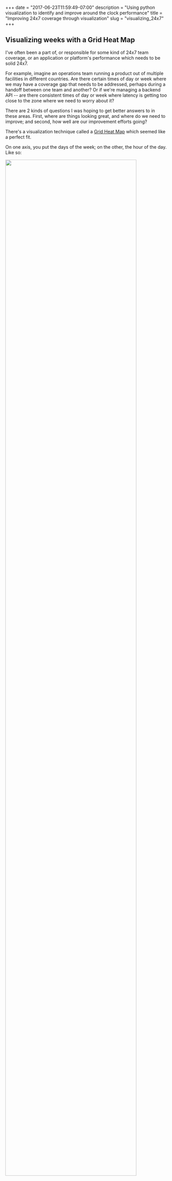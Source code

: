 +++
date = "2017-06-23T11:59:49-07:00"
description = "Using python visualization to identify and improve around the clock performance"
title = "Improving 24x7 coverage through visualization"
slug = "visualizing_24x7"
+++

## Visualizing weeks with a Grid Heat Map

I've often been a part of, or responsible for some kind of 24x7 team coverage, or an application or platform's performance which needs to be solid 24x7.

For example, imagine an operations team running a product out of multiple facilities in different countries. Are there certain times of day or week where we may have a coverage gap that needs to be addressed, perhaps during a handoff between one team and another?  Or if we're managing a backend API -- are there consistent times of day or week where latency is getting too close to the zone where we need to worry about it?

There are 2 kinds of questions I was hoping to get better answers to in these areas. First, where are things looking great, and where do we need to improve; and second, how well are our improvement efforts going?

There's a visualization technique called a [Grid Heat Map](https://www.3pillarglobal.com/insights/grid-heat-maps-data-visualization) which seemed like a perfect fit.

On one axis, you put the days of the week; on the other, the hour of the day. Like so:

<img src="/images/visualizing_24_7/overall.svg" width="90%"/>

Instead of borrowing some data from work, (and having a chat with legal to make sure that was ok), what you're looking at is how good I am at replying to *personal* email, based on the time of day a message comes in.

So if you email me at Wednesday at 9am, I'll probably get back to you within 2 hours. If you're sending at 10pm on a Sunday night, don't get your hopes up -- I'll probably talk to you in 18 hours.

I like how clearly the general trends pop out. Monday, I'm in it to win it, low latency all day. As the week goes on, I'm still focused during core business hours, but you can see how it starts to be more and more core-centric as Friday approaches. By Saturday, I'm done with computers. Sunday, I'll catch up on things before my kids are up, and a bit during the quiet time in the afternoon, but my responsiveness really drops off during Peak Brunch Hours. (Visual proof that I have really adopted Portland ideals.)

I don't send a massive amount of email, so the data is a little gappy; "20 hours" is the effective maximum, so 20s are similar to "not enough data."

The visualization actually does a pretty good job of solving the first goal -- if it was my job to be good at replying to email 24x7, it's pretty obvious where improvement needs to be focused.

This technique also works well for quantifying and analyzing change over time. For example:

Here is just the data for 2015:
<img src="/images/visualizing_24_7/2015.svg" width="90%"/>

And just the data for 2016:
<img src="/images/visualizing_24_7/2016.svg" width="90%"/>

And here's the differences between them:
<img src="/images/visualizing_24_7/difference.svg" width="90%"/>

Negative numbers represent an improvement in response time, positive represents getting worse.

Again, more data would really help with the consistency, but there are some notable trends, e.g. you can make a case that in 2016 I started my personal email day closer to 7am than 6am, as I did in 2015, and you can also see that around 9-11pm I was much more responsive in 2016. So, the data shows, my bedtime shifted. (Which in retrospect it has, as my kids have been sleeping better, and the older ones staying up later -- also, I switched from a gym-based to home-based fitness program, so I don't have to leave the house at 5am anymore.)

I can see this being potentially a very useful tool in general for organizational/operational troubleshooting, especially for systems where the resolution of the data is going to be a bit higher. Other fun possible use cases include:

* Service/backend latency
* Operational factors (ticket response times, delay to ack issues, alert frequency in general, etc)
* Capacity planning ("when do people use a thing, when should I pre-scale per day")
* Team activity (commits, reviews, deploys, slacks)
* Growth hacking use cases, like orders/signups/visits/social touches

## Making Grid Heat Maps with Python

Making these heat maps is actually quite straightforward, thanks to the hard work that's been done in the python data processing and visualization ecosystem. The general recipe I followed to make these charts was:

1. Start up the [Jupyter Notebook](http://jupyter.org/)
2. Process the data to fit in a [Pandas](http://pandas.pydata.org/) DataFrame
3. Aggregate the data by day of week vs hour of day
4. Visualize the data with [Seaborn](https://seaborn.pydata.org/)

### Jupyter Notebook

I'm a fan of the Jupyter Notebook, previously known as IPython Notebook. I even [gave a talk about it](https://www.youtube.com/watch?v=XkXXpaVpNSc) at OSCON a few years ago. Especially for this kind of workload, it excels, because you can iteratively hack through all 4 parts of that process before baking them into something persistent. These days I run it in docker, as it makes getting it running with all dependencies incredibly easy. Also, I can run the notebook on a beefy yet efficient Intel NUC in the garage, and work on it remotely from my laptop, phone or tablet.

The Jupyter project provides some excellent containers of various flavors with the [docker-stacks](https://github.com/jupyter/docker-stacks) project. For this, I'm using the Data Science notebook. This command will start the notebook running, working on the current directory (I use a dropbox folder for easy persistence and sharing), with the notebook running as my host user and group, so it can edit/write files as me, and no password, since I'm running it on a private network.

```
$ docker run -d -p 8801:8888 -v $(pwd):/home/jovyan/work --user root -e NB_UID=$(id -u) -e NB_GID=$(id -g) jupyter/datascience-notebook start-notebook.sh --NotebookApp.token=''
```

### Processing the data

I got the email data from the excellent [Google Takeout](https://takeout.google.com/settings/takeout/custom) service, which provided a 1.3GB mbox format of my `Sent` folder, perfect for this use case. Python includes a [mailbox library](https://docs.python.org/3/library/mailbox.html), so the file could be parsed without installing anything further.

Calculating the response time was actually fairly simple. All messages have a unique ID, and when you're replying to another message, an `In-Reply-To` header is included, which references the other ID.

The algorithm to extract the delay then becomes:

* Extract the `Message-Id` and timestamp for each email I *did not* send
* Find the difference between that time, and the time the original was sent, for every email I *did* send in reply to another message.

This takes a few minutes to run, and if it was going to need to run frequently there are more efficient ways to process it, but for a one off script it's fine. This is one of the nice things about the Jupyter notebook; expensive, exploratory things like this can be run once, and then the results tinkered with in memory.

```python
mbox = mailbox.mbox('Takeout/Mail/Sent.mbox')

# build a dict of (message ID) => Date message was sent.
replied_to = {x['Message-Id']: x['Date'] for x in mbox if 'serialized.net' not in x['From']}

responsetimes = []
for message in mbox:
    # ignore any messages that aren't from me, or aren't replies
    if 'serialized.net' not in message['From'] or \
        'In-Reply-To' not in message or \
        message['In-Reply-To'] not in replied_to:
        continue
    try:
        # Attempt to figure out both the relevant dates
        rcv_date = parse(replied_to[message['In-Reply-To']]) 
        sent_date = parse(message['Date'])
    except (ValueError, TypeError):
        # skip this email if there was a parse error
        continue
    try:
        # extract the time between sent messages
        gap = sent_date - rcv_date
        seconds = gap.seconds
    except TypeError:
        # If comparing a tz/non-tz data set, 
        # turn them both to epoch seconds and use the default TZ.
        seconds = int(sent_date.strftime("%s")) - int(rcv_date.strftime("%s"))
        
    # add to a list of tuples with the Year, Day of Week, Hour, and the seconds of delay per row
    responsetimes.append((rcv_date.year, calendar.day_abbr[rcv_date.weekday()], rcv_date.hour, gap.seconds))
    

# Turn those tuples into a Pandas dataframe.
# (Way more efficient than appending to a dataframe directly.)
df = pd.DataFrame(responsetimes, columns=('Year', 'Day', 'Hour', 'Seconds'))
```

### Aggregating and visualizing the data

First, 'seconds' is not a very friendly unit of time for humans to think about, so it makes sense to add an 'Hours' column to the data.

```python
df['Hours'] = df.Seconds.apply(lambda x: float(x) / 3600)
```

Next, here is a helper function to make the grouping of data by (Hour of Day) and (Day of week).
This allows easily creating the different views on the subsets of the data without (gasp) copy/paste.

```python
def aggregate_df(df):
    # Group by Day and Hour, then aggregate by the 80th percentile of response time.
    # Based on inspection, choose 20 as the "no data" value.
    # For production this could be extracted from summary data.
    weekly = df.groupby(['Day', 'Hour'])['Hours'].quantile(.8).unstack().fillna(20.0)
        
    # The order of the days seems random, even when experimenting with Category types.
    # This corrects it for the chart. Put the weekend at the bottom so it can be seen as a unit.
    order = {y: x for x, y in enumerate(["Mon", "Tue", "Wed", "Thu", "Fri", "Sat", "Sun"])}
    weekly = weekly.reindex_axis(sorted(weekly.index, key=lambda x: order[x]))
    return weekly
```

Once the data is properly structured, creating the above visualizations is actually incredibly simple, thanks to the hard work done by the Seaborn team.
The `plt.clf()` is needed to clear the figure between function calls, so one plot is not drawn on top of the one made previously.

Key options to the `sns.heatmap` call are to make the cells square, and to annotate them with the values -- but since they're floating point, cut off anything after the decimal for readability. And since every cell has the value printed on it, no need to have the color bar/legend.

```python
def plot_group(group, filename):
    plt.clf()
    heatmap = sns.heatmap(group, square=True, annot=True, fmt=".0f", cbar=False)
    heatmap.figure.savefig(filename, format="svg", bbox_inches="tight")
    return heatmap
```

Finally, the groups can be created and plots saved.
   
```python
# Create the view of all the data
overall = aggregate_df(df)
plot_group(overall, "overall.svg")

# Create the views just for 2015 and 2016
fifteen = aggregate_df(df[df['Year'] == 2015])
plot_group(fifteen, "2015.svg")
sixteen = aggregate_df(df[df['Year'] == 2016])
plot_group(sixteen, "2016.svg")

# Render the difference between the 2016 and 2015 values.
plot_group(sixteen-fifteen, "difference.svg")
```

My favorite is the final call -- I love that Pandas is powerful enough that these complex data tables can just be subtracted from each other, and "the right thing" happens.

## Next Steps

I started looking into this as a way to help with some specific problems we'd been facing at work, and this initial experimentation was really promising. I'd love to have a few of these targeting different factors of our operation automatically generated and available for things like retrospective meetings, or even as part of the (typically linegraph oriented) wall displays. And yet again, I'm blown away by the quality and simplicity of Python's scientific, data and visualization landscape. It's incredible that (a) this all can be done in around 40 lines of code, and (b) over half of that code is just extracting the data, not the analysis and visualization, which historically would have dominated a project like this.

